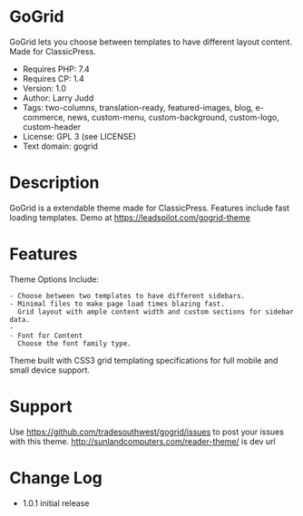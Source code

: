 # GoGrid
GoGrid lets you choose between templates to have different layout content. Made for ClassicPress.

- Requires PHP: 7.4
- Requires CP:  1.4
- Version:      1.0
- Author:       Larry Judd
- Tags:         two-columns, translation-ready, featured-images, blog, e-commerce, news, custom-menu, custom-background, custom-logo, custom-header
- License:      GPL 3 (see LICENSE)
- Text domain:  gogrid

# Description
GoGrid is a extendable theme made for ClassicPress. Features include fast loading templates.  Demo at https://leadspilot.com/gogrid-theme

# Features
Theme Options Include:

    - Choose between two templates to have different sidebars.
    - Minimal files to make page load times blazing fast.
      Grid layout with ample content width and custom sections for sidebar data.
    - 
    - Font for Content
      Choose the font family type.

Theme built with CSS3 grid templating specifications for full mobile and small device support.

# Support
Use https://github.com/tradesouthwest/gogrid/issues to post your issues with this theme.
http://sunlandcomputers.com/reader-theme/ is dev url
# Change Log
- 1.0.1
initial release

